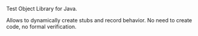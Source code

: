 Test Object Library for Java.

Allows to dynamically create stubs and record behavior.
No need to create code, no formal verification.
